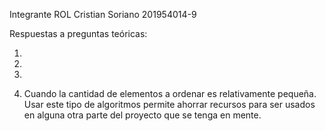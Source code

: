 Integrante          ROL
Cristian Soriano    201954014-9


Respuestas a preguntas teóricas:

1.

2.

3.

4. Cuando la cantidad de elementos a ordenar es relativamente pequeña. Usar este tipo de algoritmos permite ahorrar recursos para ser usados en alguna otra parte del proyecto que se tenga en mente.